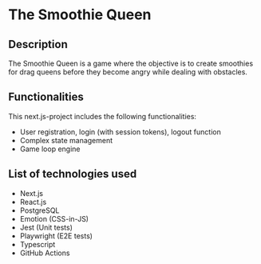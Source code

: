 # The Smoothie Queen

## Description

The Smoothie Queen is a game where the objective is to create smoothies for drag queens before they become angry while dealing with obstacles.

## Functionalities

This next.js-project includes the following functionalities:

- User registration, login (with session tokens), logout function
- Complex state management
- Game loop engine

## List of technologies used

- Next.js
- React.js
- PostgreSQL
- Emotion (CSS-in-JS)
- Jest (Unit tests)
- Playwright (E2E tests)
- Typescript
- GitHub Actions
